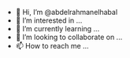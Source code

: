 - 👋 Hi, I’m @abdelrahmanelhabal
- 👀 I’m interested in ...
- 🌱 I’m currently learning ...
- 💞️ I’m looking to collaborate on ...
- 📫 How to reach me ...

<!---
abdelrahmanelhabal/abdelrahmanelhabal is a ✨ special ✨ repository because its `README.md` (this file) appears on your GitHub profile.
You can click the Preview link to take a look at your changes.
--->
